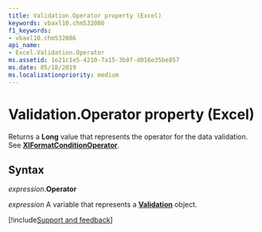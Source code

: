 ```yaml
---
title: Validation.Operator property (Excel)
keywords: vbaxl10.chm532086
f1_keywords:
- vbaxl10.chm532086
api_name:
- Excel.Validation.Operator
ms.assetid: 1e21c1e5-4210-7a15-3b8f-d016e35be857
ms.date: 05/18/2019
ms.localizationpriority: medium
---
```



# Validation.Operator property (Excel)

Returns a **Long** value that represents the operator for the data validation. See **[XlFormatConditionOperator](Excel.XlFormatConditionOperator.md)**.


## Syntax

_expression_.**Operator**

_expression_ A variable that represents a **[Validation](Excel.Validation.md)** object.




[!include[Support and feedback](~/includes/feedback-boilerplate.md)]